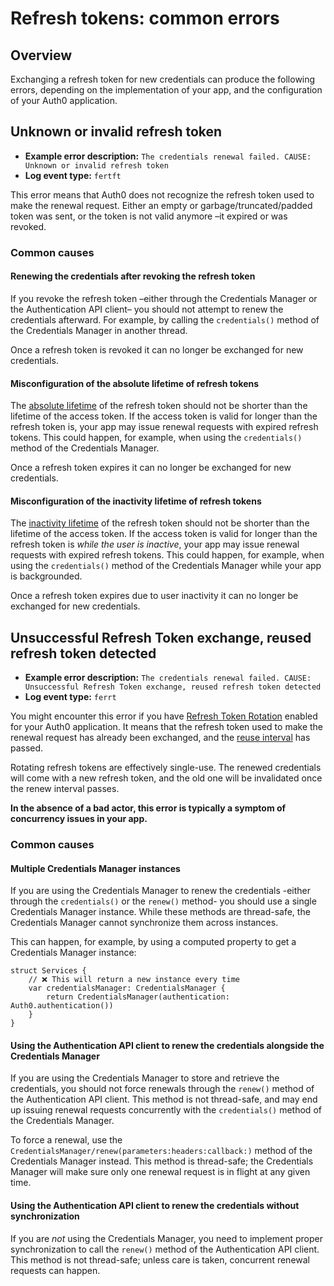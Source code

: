 # Refresh tokens: common errors

## Overview

Exchanging a refresh token for new credentials can produce the following errors, depending on the implementation of your app, and the configuration of your Auth0 application.

## Unknown or invalid refresh token

- **Example error description:** `The credentials renewal failed. CAUSE: Unknown or invalid refresh token`
- **Log event type:** `fertft`

This error means that Auth0 does not recognize the refresh token used to make the renewal request. Either an empty or garbage/truncated/padded token was sent, or the token is not valid anymore –it expired or was revoked.

### Common causes

#### Renewing the credentials after revoking the refresh token

If you revoke the refresh token –either through the Credentials Manager or the Authentication API client– you should not attempt to renew the credentials afterward. For example, by calling the `credentials()` method of the Credentials Manager in another thread.

Once a refresh token is revoked it can no longer be exchanged for new credentials.

#### Misconfiguration of the absolute lifetime of refresh tokens

The [absolute lifetime](https://auth0.com/docs/secure/tokens/refresh-tokens/configure-refresh-token-expiration) of the refresh token should not be shorter than the lifetime of the access token. If the access token is valid for longer than the refresh token is, your app may issue renewal requests with expired refresh tokens. This could happen, for example, when using the `credentials()` method of the Credentials Manager.

Once a refresh token expires it can no longer be exchanged for new credentials.

#### Misconfiguration of the inactivity lifetime of refresh tokens

The [inactivity lifetime](https://auth0.com/docs/secure/tokens/refresh-tokens/configure-refresh-token-expiration) of the refresh token should not be shorter than the lifetime of the access token. If the access token is valid for longer than the refresh token is *while the user is inactive*, your app may issue renewal requests with expired refresh tokens. This could happen, for example, when using the `credentials()` method of the Credentials Manager while your app is backgrounded. 

Once a refresh token expires due to user inactivity it can no longer be exchanged for new credentials.

## Unsuccessful Refresh Token exchange, reused refresh token detected

- **Example error description:** `The credentials renewal failed. CAUSE: Unsuccessful Refresh Token exchange, reused refresh token detected`
- **Log event type:** `ferrt`

You might encounter this error if you have [Refresh Token Rotation](https://auth0.com/docs/secure/tokens/refresh-tokens/refresh-token-rotation) enabled for your Auth0 application. It means that the refresh token used to make the renewal request has already been exchanged, and the [reuse interval](https://auth0.com/docs/secure/tokens/refresh-tokens/configure-refresh-token-rotation) has passed.

Rotating refresh tokens are effectively single-use. The renewed credentials will come with a new refresh token, and the old one will be invalidated once the renew interval passes.

**In the absence of a bad actor, this error is typically a symptom of concurrency issues in your app.**

### Common causes

#### Multiple Credentials Manager instances

If you are using the Credentials Manager to renew the credentials -either through the `credentials()` or the `renew()` method- you should use a single Credentials Manager instance. While these methods are thread-safe, the Credentials Manager cannot synchronize them across instances.

This can happen, for example, by using a computed property to get a Credentials Manager instance:

```
struct Services {
    // ❌ This will return a new instance every time
    var credentialsManager: CredentialsManager {
        return CredentialsManager(authentication: Auth0.authentication())
    }
}
```

#### Using the Authentication API client to renew the credentials alongside the Credentials Manager

If you are using the Credentials Manager to store and retrieve the credentials, you should not force renewals through the `renew()` method of the Authentication API client. This method is not thread-safe, and may end up issuing renewal requests concurrently with the `credentials()` method of the Credentials Manager.

To force a renewal, use the ``CredentialsManager/renew(parameters:headers:callback:)`` method of the Credentials Manager instead. This method is thread-safe; the Credentials Manager will make sure only one renewal request is in flight at any given time.

#### Using the Authentication API client to renew the credentials without synchronization

If you are *not* using the Credentials Manager, you need to implement proper synchronization to call the `renew()` method of the Authentication API client. This method is not thread-safe; unless care is taken, concurrent renewal requests can happen.
